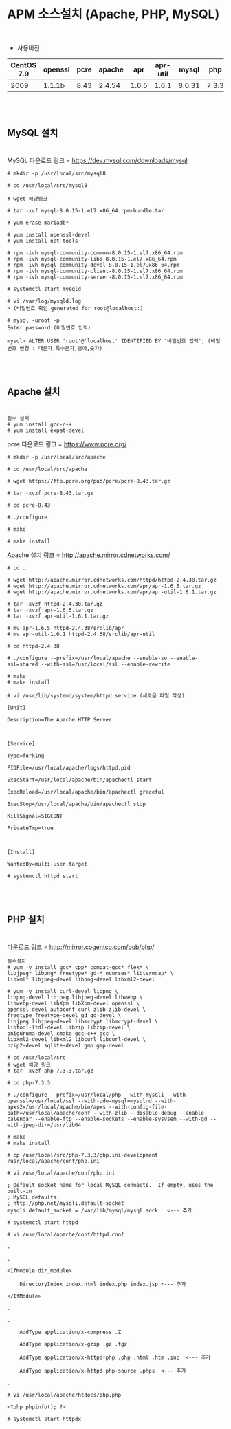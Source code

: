 # APM 소스설치 (Apache, PHP, MySQL)
<br>

- 사용버전

|CentOS 7.9|openssl|pcre|apache|apr|apr-util|mysql|php|
|--------|-------|----|------|---|--------|-----|---|
|2009|1.1.1b|8.43|2.4.54|1.6.5|1.6.1|8.0.31|7.3.3|

<br>
<br>

## MySQL 설치  

#
MySQL 다운로드 링크 = https://dev.mysql.com/downloads/mysql
```
# mkdir -p /usr/local/src/mysql8
```
```
# cd /usr/local/src/mysql8
```
```
# wget 해당링크
```
```
# tar -xvf mysql-8.0.15-1.el7.x86_64.rpm-bundle.tar
```
```
# yum erase mariadb*
```
```
# yum install openssl-devel
# yum install net-tools
```
```
# rpm -ivh mysql-community-common-8.0.15-1.el7.x86_64.rpm
# rpm -ivh mysql-community-libs-8.0.15-1.el7.x86_64.rpm
# rpm -ivh mysql-community-devel-8.0.15-1.el7.x86_64.rpm
# rpm -ivh mysql-community-client-8.0.15-1.el7.x86_64.rpm
# rpm -ivh mysql-community-server-8.0.15-1.el7.x86_64.rpm
```
```
# systemctl start mysqld
```
```
# vi /var/log/mysqld.log 
> (비밀번호 확인 generated for root@localhost:)
```
```
# mysql -uroot -p
Enter password:(비밀번호 입력)
```
```
mysql> ALTER USER 'root'@'localhost' IDENTIFIED BY '비밀번호 입력'; (비밀번호 변경 : 대문자,특수문자,영어,숫자)
```
<br>
<br>

## Apache 설치
#
```
필수 설치
# yum install gcc-c++
# yum install expat-devel
```
pcre 다운로드 링크 = https://www.pcre.org/
```
# mkdir -p /usr/local/src/apache
```
```
# cd /usr/local/src/apache
```
```
# wget https://ftp.pcre.org/pub/pcre/pcre-8.43.tar.gz
```
```
# tar -xvzf pcre-8.43.tar.gz
```
```
# cd pcre-8.43
```
```
# ./configure
```
```
# make

# make install
```

Apache 설치 링크 = http://apache.mirror.cdnetworks.com/

```
# cd ..
```
```
# wget http://apache.mirror.cdnetworks.com/httpd/httpd-2.4.38.tar.gz 
# wget http://apache.mirror.cdnetworks.com/apr/apr-1.6.5.tar.gz
# wget http://apache.mirror.cdnetworks.com/apr/apr-util-1.6.1.tar.gz
```
```
# tar -xvzf httpd-2.4.38.tar.gz
# tar -xvzf apr-1.6.5.tar.gz
# tar -xvzf apr-util-1.6.1.tar.gz
```
```
# mv apr-1.6.5 httpd-2.4.38/srclib/apr
# mv apr-util-1.6.1 httpd-2.4.38/srclib/apr-util
```
```
# cd httpd-2.4.38 
```
```
# ./configure --prefix=/usr/local/apache --enable-so --enable-ssl=shared --with-ssl=/usr/local/ssl --enable-rewrite
```
```
# make
# make install
```
```
# vi /usr/lib/systemd/system/httpd.service (새로운 파일 작성)

[Unit]

Description=The Apache HTTP Server

 

[Service]

Type=forking

PIDFile=/usr/local/apache/logs/httpd.pid

ExecStart=/usr/local/apache/bin/apachectl start

ExecReload=/usr/local/apache/bin/apachectl graceful

ExecStop=/usr/local/apache/bin/apachectl stop

KillSignal=SIGCONT

PrivateTmp=true

 

[Install]

WantedBy=multi-user.target
```
```
# systemctl httpd start
```
<br>
<br>

## PHP 설치
#

다운로드 링크 = http://mirror.cogentco.com/pub/php/

```
필수설치
# yum -y install gcc* cpp* compat-gcc* flex* \
libjpeg* libpng* freetype* gd-* ncurses* libtermcap* \
libxml* libjpeg-devel libpng-devel libxml2-devel

# yum -y install curl-devel libpng \
libpng-devel libjpeg libjpeg-devel libwebp \
libwebp-devel libXpm libXpm-devel openssl \
openssl-devel autoconf curl zlib zlib-devel \
freetype freetype-devel gd gd-devel \
libjpeg libjpeg-devel libmcrypt libmcrypt-devel \
libtool-ltdl-devel libzip libzip-devel \
oniguruma-devel cmake gcc-c++ gcc \
libxml2-devel libxml2 libcurl libcurl-devel \
bzip2-devel sqlite-devel gmp gmp-devel
```
```
# cd /usr/local/src
# wget 해당 링크
# tar -xvzf php-7.3.3.tar.gz
```
```
# cd php-7.3.3

# ./configure --prefix=/usr/local/php --with-mysqli --with-openssl=/usr/local/ssl --with-pdo-mysql=mysqlnd --with-apxs2=/usr/local/apache/bin/apxs --with-config-file-path=/usr/local/apache/conf --with-zlib --disable-debug --enable-calendar --enable-ftp --enable-sockets --enable-sysvsem --with-gd --with-jpeg-dir=/usr/lib64
```
```
# make
# make install
```
```
# cp /usr/local/src/php-7.3.3/php.ini-development /usr/local/apache/conf/php.ini
```
```
# vi /usr/local/apache/conf/php.ini

; Default socket name for local MySQL connects.  If empty, uses the built-in
; MySQL defaults.
; http://php.net/mysqli.default-socket
mysqli.default_socket = /var/lib/mysql/mysql.sock   <--- 추가
```
```
# systemctl start httpd
```
```
# vi /usr/local/apache/conf/httpd.conf

.

.

<IfModule dir_module>

    DirectoryIndex index.html index.php index.jsp <--- 추가

</IfModule>

.

.

    AddType application/x-compress .Z

    AddType application/x-gzip .gz .tgz

    AddType application/x-httpd-php .php .html .htm .inc  <--- 추가

    AddType application/x-httpd-php-source .phps  <--- 추가

.
```
```
# vi /usr/local/apache/htdocs/php.php

<?php phpinfo(); ?>
```
```
# systemctl start httpdx
```